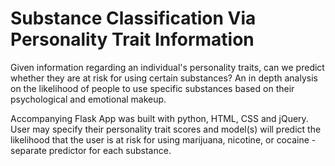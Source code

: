 # Substance Classification Via Personality Trait Information 

Given information regarding an individual's personality traits, can we predict whether they are at risk for using certain substances? 
An in depth analysis on the likelihood of people to use specific substances based on their psychological and emotional makeup.

Accompanying Flask App was built with python, HTML, CSS and jQuery. User may specify their personality trait scores and model(s) will predict the likelihood that the user is at risk for using marijuana, nicotine, or cocaine - separate predictor for each substance.
